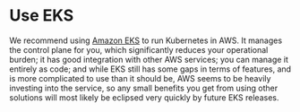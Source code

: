# Use EKS

We recommend using [Amazon EKS](https://aws.amazon.com/eks/) to run Kubernetes in AWS. It manages the control plane
for you, which significantly reduces your operational burden; it has good integration with other AWS services; you can
manage it entirely as code; and while EKS still has some gaps in terms of features, and is more complicated to use than
it should be, AWS seems to be heavily investing into the service, so any small benefits you get from using other
solutions will most likely be eclipsed very quickly by future EKS releases.


<!-- ##DOCS-SOURCER-START
{"sourcePlugin":"Local File Copier","hash":"5c1d0eaffbf00b57e330e9a2dc9dc150"}
##DOCS-SOURCER-END -->
